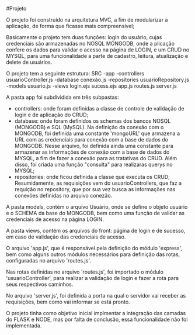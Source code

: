 #Projeto

O projeto foi construído na arquitetura MVC, a fim de modularizar a aplicação, de forma que ficasse mais compreensível;

Basicamente o projeto tem duas funções: login do usuário, cujas credenciais são armazenadas no NOSQL MONGODB, onde a plicação confere os dados para validar o acesso na página de LOGIN,
e um CRUD no MYSQL, para uma funcionalidade a parte de cadastro, leitura, atualização e delete de usuários.

O projeto tem a seguinte estrutura:
SRC
  -app
    -controllers
      usuarioController.js
    -database
      conexão.js
    -repositories
        usuarioRepository.js
  -models
    usuario.js
  -views
    login.ejs
    sucess.ejs
  app.js
  routes.js
  server.js

A pasta app foi subdividida em três subpastas:
  - controllers: onde foram definidas a classe de controle de validação de login e de aplicação do CRUD;
  - database: onde foram definidos os schemas dos bancos NOSQL (MONGODB) e SQL (MySQL). Na definição da conexão com o MONGODB,
    foi definida uma constante 'mongoURL' que armazena a URL com as credenciais para conexão com a base de dados do MONGODB.
    Nesse arquivo, foi definida ainda uma constante para armazenar as informações de conexão com a base de dados do MYSQL,
    a fim de fazer a conexão para as tratativas do CRUD. Além disso, foi criada uma função "consulta" para realizaras querys no MYSQL;
  - repositories: onde ficou definida a classe que executa os CRUD;
Resumidamente, as requisições vem do usuarioControllers, que faz a requição no repository, que por sua vez busca as informações nas conexões definidas no arquivo conezão.

A pasta models, contém o arquivo Usuário, onde se define o objeto usuário e o SCHEMA da base do MONGODB, bem como uma função de validar as credenciais de acesso na página LOGIN.

A pasta views, contém os arquivos do front: página de login e de sucesso, em caso de validação das credenciais de acesso.
  

O arquivo 'app.js', que é responsável pela definição do módulo 'express', bem como alguns outros módulos necessários para definição das rotas, 
configuradas no arquivo 'routes.js'. 

Nas rotas definidas no arquivo 'routes.js', foi importado o módulo 'usuarioController', para realizar a validação de login e fazer a rota para seus respectivos caminhos.

No arquivo 'server.js', foi definida a porta na qual o servidor vai receber as requisições, bem como vai informar se está pronto.

O projeto tinha como objetivo inicial implmentar a integração das camadas do FLASK e NODE, mas por falta de conclusão, essa funcionalidade não foi implementada.
